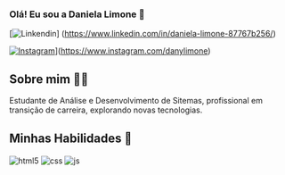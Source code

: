 ### Olá! Eu sou a Daniela Limone 👋

[![Linkendin]([https://img.shields.io/badge/LinkedIn-0077B5?style=for-the-badge&logo=linkedin&logoColor=white)]
(https://www.linkedin.com/in/daniela-limone-87767b256/)

[![Instagram](https://img.shields.io/badge/Instagram-E4405F?style=for-the-badge&logo=instagram&logoColor=white)](https://img.shields.io/badge/Instagram-E4405F?style=for-the-badge&logo=instagram&logoColor=white)](https://www.instagram.com/danylimone)


## Sobre mim 👩‍💻
<p>Estudante de Análise e Desenvolvimento de Sitemas, profissional em transição de carreira, explorando novas tecnologias.</p>

## Minhas Habilidades 🚀

<div style="display: inline_block">
  <img align="center" alt="html5" src="https://img.shields.io/badge/HTML5-E34F26?style=for-the-badge&logo=html5&logoColor=white" />
  <img align="center" alt="css" src="https://img.shields.io/badge/CSS3-1572B6?style=for-the-badge&logo=css3&logoColor=white" />
  <img align="center" alt="js" src="https://img.shields.io/badge/JavaScript-F7DF1E?style=for-the-badge&logo=javascript&logoColor=black" />
</div><br/>
